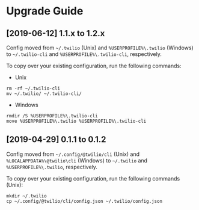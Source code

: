 # Upgrade Guide

[2019-06-12] 1.1.x to 1.2.x
---------------------------

Config moved from `~/.twilio` (Unix) and `%USERPROFILE%\.twilio` (Windows) to `~/.twilio-cli` and `%USERPROFILE%\.twilio-cli`, respectively.

To copy over your existing configuration, run the following commands:

* Unix
```
rm -rf ~/.twilio-cli
mv ~/.twilio/ ~/.twilio-cli/
```

* Windows
```
rmdir /S %USERPROFILE%\.twilio-cli
move %USERPROFILE%\.twilio %USERPROFILE%\.twilio-cli
```

[2019-04-29] 0.1.1 to 0.1.2
----------------------------

Config moved from `~/.config/@twilio/cli` (Unix) and `%LOCALAPPDATA%\@twilio\cli` (Windows) to `~/.twilio` and `%USERPROFILE%\.twilio`, respectively.

To copy over your existing configuration, run the following commands (Unix):
```
mkdir ~/.twilio
cp ~/.config/@twilio/cli/config.json ~/.twilio/config.json
```
